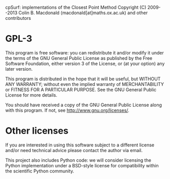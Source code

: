 cpSurf: implementations of the Closest Point Method
Copyright (C) 2009--2013 Colin B. Macdonald
(macdonald[at]maths.ox.ac.uk) and other contributors

# GPL-3

This program is free software: you can redistribute it and/or modify
it under the terms of the GNU General Public License as published by
the Free Software Foundation, either version 3 of the License, or
(at your option) any later version.

This program is distributed in the hope that it will be useful,
but WITHOUT ANY WARRANTY; without even the implied warranty of
MERCHANTABILITY or FITNESS FOR A PARTICULAR PURPOSE.  See the
GNU General Public License for more details.

You should have received a copy of the GNU General Public License
along with this program.  If not, see <http://www.gnu.org/licenses/>.


# Other licenses

If you are interested in using this software subject to a different
license and/or need technical advice please contact the author via
email.

This project also includes Python code: we will consider licensing
the Python implementation under a BSD-style license for compatibility
within the scientific Python community.

